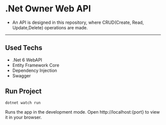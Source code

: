 # .Net Owner Web API
 - An API is designed in this repository, where CRUD(Create, Read, Update,Delete) operations are made.
---
## Used Techs
- .Net 6 WebAPI
- Entity Framework Core
- Dependency Injection
- Swagger

## Run Project
```
dotnet watch run
```
Runs the app in the development mode. Open http://localhost:{port} to view it in your browser.



